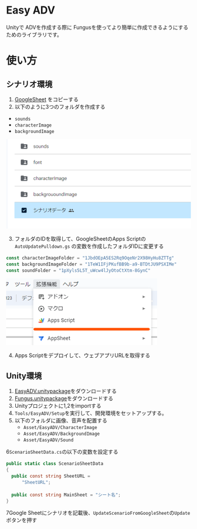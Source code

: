 # Easy ADV

Unityで ADVを作成する際に Fungusを使ってより簡単に作成できるようにするためのライブラリです。

# 使い方

## シナリオ環境

1. [GoogleSheet](https://docs.google.com/spreadsheets/d/1k2AGDMgL6sLlIwmGZ5oQH2knIRoIAUhfyIYyVp93Nh0/edit?usp=share_link)
   をコピーする
2. 以下のように3つのフォルダを作成する

- `sounds`
- `characterImage`
- `backgroundImage`

![img.png](Docs/copy_files.png)

3. フォルダのIDを取得して、GoogleSheetのApps Scriptの`AutoUpdatePulldown.gs` の変数を作成したフォルダIDに変更する

```js
const characterImageFolder = "1JbdOEpA5ES2Rq9OqeNr2X98HyHu8ZTTg"
const backgroundImageFolder = "1TeW1IFjPKufBB9b-a9-BTDtJU9PSXIMe"
const soundFolder = "1pXyls5L5T_uWcw4lJyOtoCtXtm-8GynC"
```

![](Docs/apps_script.png)

4. Apps Scriptをデプロイして、ウェブアプリURLを取得する

## Unity環境

1. [EasyADV.unitypackage](https://github.com/MidraLab/easy-adv/releases)をダウンロードする
2. [Fungus.unitypackage](https://github.com/MidraLab/fungus/releases)をダウンロードする
3. Unityプロジェクトに1,2をimportする
4. `Tools/EasyADV/Setup`を実行して、開発環境をセットアップする。
5. 以下のフォルダに画像、音声を配置する
    - `Asset/EasyADV/CharacterImage`
    - `Asset/EasyADV/BackgroundImage`
    - `Asset/EasyADV/Sound`

6`ScenarioSheetData.cs`の以下の変数を設定する

```cs
public static class ScenarioSheetData
{
  public const string SheetURL =
      "SheetURL";

  public const string MainSheet = "シート名";
}
```

7Google Sheetにシナリオを記載後、`UpdateScenarioFromGoogleSheet`の`Update`ボタンを押す